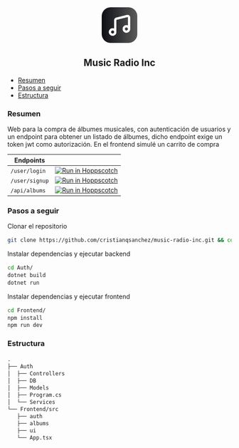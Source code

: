 <div align="center">
    <img src="Frontend/public/ico.png" alt="Logo" width="80" height="80">
    <div>
    </div>
    <h2>Music Radio Inc</h2>
</div>

- [Resumen](#resumen)
- [Pasos a seguir](#pasos-a-seguir)
- [Estructura](#estructura)

### Resumen
Web para la compra de álbumes musicales, con autenticación de usuarios y un endpoint para
obtener un listado de álbumes, dicho endpoint exige un token jwt como autorización.
En el frontend simulé un carrito de compra

| Endpoints        |                                                                                   | 
|------------------|-----------------------------------------------------------------------------------|
| ``/user/login``  | [![Run in Hoppscotch](https://hopp.sh/badge.svg)](https://hopp.sh/r/UAurA0eXusjt) |
| ``/user/signup`` | [![Run in Hoppscotch](https://hopp.sh/badge.svg)](https://hopp.sh/r/OE5kUmJqat5M) |
| ``/api/albums``  | [![Run in Hoppscotch](https://hopp.sh/badge.svg)](https://hopp.sh/r/qwwUPTlQ8mDs) |

### Pasos a seguir

Clonar el repositorio
```bash
git clone https://github.com/cristianqsanchez/music-radio-inc.git && cd music-radio-inc 
```

Instalar dependencias y ejecutar backend 
```bash
cd Auth/
dotnet build
dotnet run
```

Instalar dependencias y ejecutar frontend 
```bash
cd Frontend/
npm install
npm run dev
```

### Estructura

```text
.
├── Auth
│  ├── Controllers
│  ├── DB
│  ├── Models
│  ├── Program.cs
│  └── Services
└── Frontend/src
   ├── auth
   ├── albums
   ├── ui
   └── App.tsx
```
